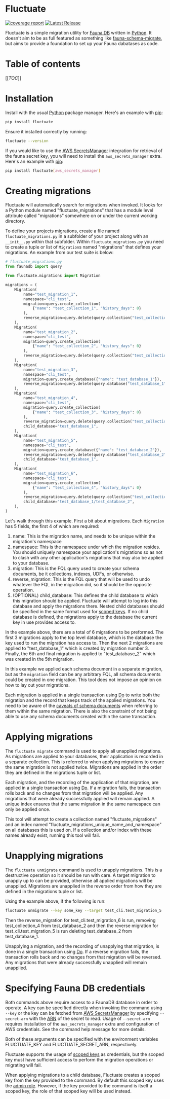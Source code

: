 # Fluctuate

[![coverage report](https://gitlab.com/munipal-oss/fluctuate/badges/master/coverage.svg)](https://gitlab.com/munipal-oss/fluctuate/-/commits/master)
[![Latest Release](https://gitlab.com/munipal-oss/fluctuate/-/badges/release.svg)](https://gitlab.com/munipal-oss/fluctuate/-/releases)

Fluctuate is a simple migration utility for [Fauna DB] written in [Python]. It doesn't
aim to be as full featured as something like [fauna-schema-migrate], but aims to provide
a foundation to set up your Fauna dabatases as code.

# Table of contents

[[_TOC_]]

# Installation

Install with the usual [Python] package manager. Here's an example with [pip]:

```bash
pip install fluctuate
```

Ensure it installed correctly by running:

```bash
fluctuate --version
```

If you would like to use the [AWS SecretsManager] integration for retrieval of the fauna
secret key, you will need to install the `aws_secrets_manager` extra. Here's an example
with [pip]:

```bash
pip install fluctuate[aws_secrets_manager]
```

# Creating migrations

Fluctuate will automatically search for migrations when invoked. It looks for a Python
module named "fluctuate_migrations" that has a module level attribute called
"migrations" somewhere on or under the current working directory.

To define your projects migrations, create a file named `fluctuate_migrations.py` in a
subfolder of your project along with an `__init__.py` within that subfolder. Within
`fluctuate_migrations.py` you need to create a tuple or list of `Migration`s named
"migrations" that defines your migrations. An example from our test suite is below:

```python
# fluctuate_migrations.py
from faunadb import query

from fluctuate.migrations import Migration

migrations = (
    Migration(
        name="test_migration_1",
        namespace="cli_test",
        migration=query.create_collection(
            {"name": "test_collection_1", "history_days": 0}
        ),
        reverse_migration=query.delete(query.collection("test_collection_1")),
    ),
    Migration(
        name="test_migration_2",
        namespace="cli_test",
        migration=query.create_collection(
            {"name": "test_collection_2", "history_days": 0}
        ),
        reverse_migration=query.delete(query.collection("test_collection_2")),
    ),
    Migration(
        name="test_migration_3",
        namespace="cli_test",
        migration=query.create_database({"name": "test_database_1"}),
        reverse_migration=query.delete(query.database("test_database_1")),
    ),
    Migration(
        name="test_migration_4",
        namespace="cli_test",
        migration=query.create_collection(
            {"name": "test_collection_3", "history_days": 0}
        ),
        reverse_migration=query.delete(query.collection("test_collection_3")),
        child_database="test_database_1",
    ),
    Migration(
        name="test_migration_5",
        namespace="cli_test",
        migration=query.create_database({"name": "test_database_2"}),
        reverse_migration=query.delete(query.database("test_database_2")),
        child_database="test_database_1",
    ),
    Migration(
        name="test_migration_6",
        namespace="cli_test",
        migration=query.create_collection(
            {"name": "test_collection_4", "history_days": 0}
        ),
        reverse_migration=query.delete(query.collection("test_collection_4")),
        child_database="test_database_1/test_database_2",
    ),
)
```

Let's walk through this example. First a bit about migrations. Each `Migration` has 5
fields, the first 4 of which are required:

1. name: This is the migration name, and needs to be unique within the migration's
   namespace
2. namespace: This is the namespace under which the migration resides. You should
   uniquely namespace your application's migrations so as not to clash with any other
   application's migrations that may also be applied to your database.
3. migration: This is the FQL query used to create your schema documents, be it
   collections, indexes, UDFs, or otherwise.
4. reverse_migration: This is the FQL query that will be used to undo whatever the FQL
   in the migration did, so it should be the opposite operation.
5. (OPTIONAL) child_database: This defines the child database to which this migration
   should be applied. Fluctuate will attempt to log into this database and apply the
   migrations there. Nested child databases should be specified in the same format used
   for [scoped keys]. If no child database is defined, the migrations apply to the
   database the current key in use provides access to.

In the example above, there are a total of 6 migrations to be preformed. The first 3
migrations apply to the top level database, which is the database the key used to run
the migration has access to. Then the next 2 migrations are applied to "test_database_1"
which is created by migration number 3. Finally, the 6th and final migration is applied
to "test_database_2" which was created in the 5th migration.

In this example we applied each schema document in a separate migration, but as the
`migration` field can be any arbitrary FQL, all schema documents could be created in one
migration. This tool does not impose an opinion on how to lay out your migrations.

Each migration is applied in a single transaction using [Do] to write both the migration
and the record that keeps track of the applied migrations. You need to be aware of the
[caveats of schema documents] when referring to them within the same migration. There is
also the constraint of not being able to use any schema documents created within the
same transaction.

# Applying migrations

The `fluctuate migrate` command is used to apply all unapplied migrations. As migrations
are applied to your databases, their application is recorded in a separate collection.
This is referred to when applying migrations to ensure the same migration is not applied
twice. Migrations are applied in the order they are defined in the migrations tuple or
list.

Each migration, and the recording of the application of that migration, are applied in a
single transaction using [Do]. If a migration fails, the transaction rolls back and no
changes from that migration will be applied. Any migrations that were already
successfully applied will remain applied. A unique index ensures that the same migration
in the same namespace can only be applied once.

This tool will attempt to create a collection named "fluctuate_migrations" and an index
named "fluctuate_migrations_unique_name_and_namespace" on all databases this is used on.
If a collection and/or index with these names already exist, running this tool will
fail.

# Unapplying migrations

The `fluctuate unmigrate` command is used to unapply migrations. This is a destructive
operation so it should be run with care. A target migration to unapply up to can be
provided, otherwise all applied migrations will be unapplied. Migrations are unapplied
in the reverse order from how they are defined in the migrations tuple or list.

Using the example above, if the following is run:

```bash
fluctuate unmigrate --key some_key --target test_cli.test_migration_5
```

Then the reverse_migration for test_cli.test_migration_6 is run, removing
test_collection_4 from test_database_2 and then the reverse migration for
test_cli.test_migration_5 is run deleting test_database_2 from test_database_1.

Unapplying a migration, and the recording of unapplying that migration, is done in a
single transaction using [Do]. If a reverse migration fails, the transaction rolls back
and no changes from that migration will be reversed. Any migrations that were already
successfully unapplied will remain unapplied.

# Specifying Fauna DB credentials

Both commands above require access to a FaunaDB database in order to operate. A key can
be specified directly when invoking the command using `--key` or the key can be fetched
from [AWS SecretsManager] by specifying `--secret-arn` with the [ARN] of the secret to
read. Usage of `--secret-arn` requires installation of the `aws_secrets_manager` extra
and configuration of AWS credentials. See the command help message for more details.

Both of these arguments can be specified with the environment variables FLUCTUATE_KEY
and FLUCTUATE_SECRET_ARN, respectively.

Fluctuate supports the usage of [scoped keys] as credentials, but the scoped key must
have sufficient access to perform the migration operations or migrating will fail.

When applying migrations to a child database, Fluctuate creates a scoped key from the
key provided to the command. By default this scoped key uses the [admin role]. However,
if the key provided to the command is itself a scoped key, the role of that scoped key
will be used instead.

[Fauna DB]: https://docs.fauna.com/fauna/current/
[Python]: https://www.python.org/
[fauna-schema-migrate]: https://github.com/fauna-labs/fauna-schema-migrate
[pip]: https://pip.pypa.io/en/stable/
[scoped keys]: https://docs.fauna.com/fauna/current/security/keys?lang=python#scoped-keys
[Do]: https://docs.fauna.com/fauna/current/api/fql/functions/do?lang=python
[caveats of schema documents]: https://forums.fauna.com/t/do-and-creation-of-schema-documents/3418/12
[AWS SecretsManager]: https://docs.aws.amazon.com/secretsmanager/
[ARN]: https://docs.aws.amazon.com/general/latest/gr/aws-arns-and-namespaces.html
[admin role]: https://docs.fauna.com/fauna/current/security/keys?lang=python#admin-role
